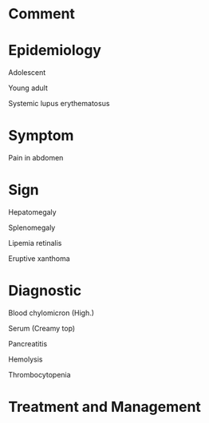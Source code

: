 # Comment

# Epidemiology

Adolescent

Young adult

Systemic lupus erythematosus

# Symptom

Pain in abdomen

# Sign

Hepatomegaly

Splenomegaly

Lipemia retinalis

Eruptive xanthoma

# Diagnostic

Blood chylomicron
(High.)

Serum
(Creamy top)

Pancreatitis

Hemolysis

Thrombocytopenia

# Treatment and Management
